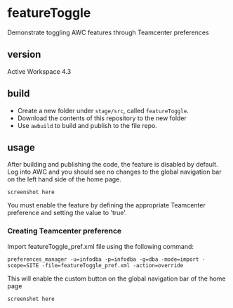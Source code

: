 # featureToggle
Demonstrate toggling AWC features through Teamcenter preferences

## version
Active Workspace 4.3

## build
- Create a new folder under `stage/src`, called `featureToggle`.
- Download the contents of this repository to the new folder
- Use `awbuild` to build and publish to the file repo.

## usage
After building and publishing the code, the feature is disabled by default. Log into AWC and you should see no changes to the global navigation bar on the left hand side of the home page.

    screenshot here

 You must enable the feature by defining the appropriate Teamcenter preference and setting the value to 'true'.

### <b>Creating Teamcenter preference</b>
Import featureToggle_pref.xml file using the following command:

    preferences_manager -u=infodba -p=infodba -g=dba -mode=import -scope=SITE -file=featureToggle_pref.xml -action=override

This will enable the custom button on the global navigation bar of the home page

    screenshot here



